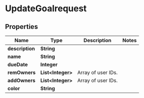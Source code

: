 

# UpdateGoalrequest


## Properties

| Name | Type | Description | Notes |
|------------ | ------------- | ------------- | -------------|
|**description** | **String** |  |  |
|**name** | **String** |  |  |
|**dueDate** | **Integer** |  |  |
|**remOwners** | **List&lt;Integer&gt;** | Array of user IDs. |  |
|**addOwners** | **List&lt;Integer&gt;** | Array of user IDs. |  |
|**color** | **String** |  |  |



